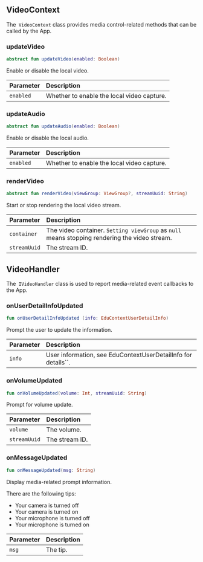 ## VideoContext

The` VideoContext` class provides media control-related methods that can be called by the App.

### updateVideo

```kotlin
abstract fun updateVideo(enabled: Boolean)
```

Enable or disable the local video.

| Parameter | Description |
| :-------- | :----------------- |
| `enabled` | Whether to enable the local video capture. |

### updateAudio

```kotlin
abstract fun updateAudio(enabled: Boolean)
```

Enable or disable the local audio.

| Parameter | Description |
| :-------- | :----------------- |
| `enabled` | Whether to enable the local video capture. |

### renderVideo

```kotlin
abstract fun renderVideo(viewGroup: ViewGroup?, streamUuid: String)
```

Start or stop rendering the local video stream.

| Parameter | Description |
| :----------- | :----------------------------------------------------- |
| `container` | The video container. `Setting viewGroup` as `null` means stopping rendering the video stream. |
| `streamUuid` | The stream ID. |

## VideoHandler

The` IVideoHandler` class is used to report media-related event callbacks to the App.

### onUserDetailInfoUpdated

```kotlin
fun onUserDetailInfoUpdated (info: EduContextUserDetailInfo)
```

Prompt the user to update the information.

| Parameter | Description |
| :----- | :------------------------------------------ |
| `info` | User information, see EduContextUserDetailInfo for details``. |

### onVolumeUpdated

```kotlin
fun onVolumeUpdated(volume: Int, streamUuid: String)
```

Prompt for volume update.

| Parameter | Description |
| :----------- | :------ |
| `volume` | The volume. |
| `streamUuid` | The stream ID. |

### onMessageUpdated

```kotlin
fun onMessageUpdated(msg: String)
```

Display media-related prompt information.

There are the following tips:

- Your camera is turned off
- Your camera is turned on
- Your microphone is turned off
- Your microphone is turned on

| Parameter | Description |
| :---- | :--------- |
| `msg` | The tip. |

